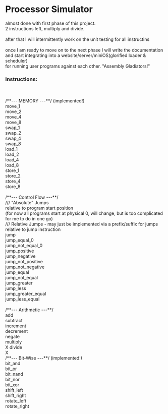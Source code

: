 # Processor Simulator

almost done with first phase of this project.<br>
2 instructions left, multiply and divide.<br>
<br>
after that I will intermittently work on the unit testing for all instructins<br>
<br>
once I am ready to move on to the next phase I will write the documentation<br>
and start integrating into a website/server/miniOS(glorified loader & scheduler)<br>
for running user programs against each other. "Assembly Gladiators!"<br>


### Instructions:
<br>
<br>
/**--- MEMORY ---**/ (implemented!)<br>
move_1<br>
move_2<br>
move_4<br>
move_8<br>
swap_1<br>
swap_2<br>
swap_4<br>
swap_8<br>
load_1<br>
load_2<br>
load_4<br>
load_8<br>
store_1<br>
store_2<br>
store_4<br>
store_8<br>
<br>
/**--- Control Flow ---**/<br>
/// "Absolute" Jumps<br>
    relative to program start position<br> 
    (for now all programs start at physical 0, will change, but is too complicated for me to do in one go)<br>
/// Relative Jumps - may just be implemented via a prefix/suffix for jumps<br>
 relative to jump instruction<br>
jump<br>
jump_equal_0<br>
jump_not_equal_0<br>
jump_positive<br>
jump_negative<br>
jump_not_positive<br>
jump_not_negative<br>
jump_equal<br>
jump_not_equal<br>
jump_greater<br>
jump_less<br>
jump_greater_equal<br>
jump_less_equal<br>
<br>
/**--- Arithmetic ---**/<br>
add<br>
subtract<br>
increment<br>
decrement<br>
negate<br>
multiply<br> X
divide<br>   X
<br>
/**--- Bit-Wise ---**/ (implemented!)<br>
bit_and<br>
bit_or<br>
bit_nand<br>
bit_nor<br>
bit_xor<br>
shift_left<br>
shift_right<br>
rotate_left<br>
rotate_right
